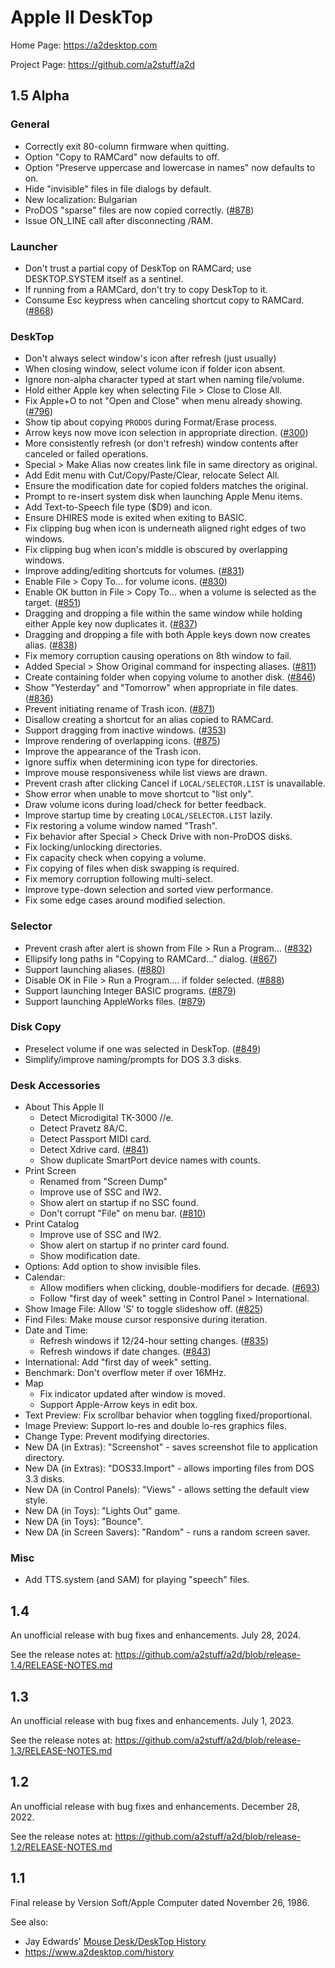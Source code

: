 # Apple II DeskTop

Home Page: https://a2desktop.com

Project Page: https://github.com/a2stuff/a2d

## 1.5 Alpha

### General

* Correctly exit 80-column firmware when quitting.
* Option "Copy to RAMCard" now defaults to off.
* Option "Preserve uppercase and lowercase in names" now defaults to on.
* Hide "invisible" files in file dialogs by default.
* New localization: Bulgarian
* ProDOS "sparse" files are now copied correctly. ([#878](https://github.com/a2stuff/a2d/issues/878))
* Issue ON_LINE call after disconnecting /RAM.

### Launcher

* Don't trust a partial copy of DeskTop on RAMCard; use DESKTOP.SYSTEM itself as a sentinel.
* If running from a RAMCard, don't try to copy DeskTop to it.
* Consume Esc keypress when canceling shortcut copy to RAMCard. ([#868](https://github.com/a2stuff/a2d/issues/868))

### DeskTop

* Don't always select window's icon after refresh (just usually)
* When closing window, select volume icon if folder icon absent.
* Ignore non-alpha character typed at start when naming file/volume.
* Hold either Apple key when selecting File > Close to Close All.
* Fix Apple+O to not "Open and Close" when menu already showing. ([#796](https://github.com/a2stuff/a2d/issues/796))
* Show tip about copying `PRODOS` during Format/Erase process.
* Arrow keys now move icon selection in appropriate direction. ([#300](https://github.com/a2stuff/a2d/issues/300))
* More consistently refresh (or don't refresh) window contents after canceled or failed operations.
* Special > Make Alias now creates link file in same directory as original.
* Add Edit menu with Cut/Copy/Paste/Clear, relocate Select All.
* Ensure the modification date for copied folders matches the original.
* Prompt to re-insert system disk when launching Apple Menu items.
* Add Text-to-Speech file type ($D9) and icon.
* Ensure DHIRES mode is exited when exiting to BASIC.
* Fix clipping bug when icon is underneath aligned right edges of two windows.
* Fix clipping bug when icon's middle is obscured by overlapping windows.
* Improve adding/editing shortcuts for volumes. ([#831](https://github.com/a2stuff/a2d/issues/831))
* Enable File > Copy To... for volume icons. ([#830](https://github.com/a2stuff/a2d/issues/830))
* Enable OK button in File > Copy To... when a volume is selected as the target. ([#851](https://github.com/a2stuff/a2d/issues/851))
* Dragging and dropping a file within the same window while holding either Apple key now duplicates it. ([#837](https://github.com/a2stuff/a2d/issues/837))
* Dragging and dropping a file with both Apple keys down now creates alias. ([#838](https://github.com/a2stuff/a2d/issues/838))
* Fix memory corruption causing operations on 8th window to fail.
* Added Special > Show Original command for inspecting aliases. ([#811](https://github.com/a2stuff/a2d/issues/811))
* Create containing folder when copying volume to another disk. ([#846](https://github.com/a2stuff/a2d/issues/846))
* Show "Yesterday" and "Tomorrow" when appropriate in file dates. ([#836](https://github.com/a2stuff/a2d/issues/836))
* Prevent initiating rename of Trash icon. ([#871](https://github.com/a2stuff/a2d/issues/871))
* Disallow creating a shortcut for an alias copied to RAMCard.
* Support dragging from inactive windows. ([#353](https://github.com/a2stuff/a2d/issues/353))
* Improve rendering of overlapping icons. ([#875](https://github.com/a2stuff/a2d/issues/875))
* Improve the appearance of the Trash icon.
* Ignore suffix when determining icon type for directories.
* Improve mouse responsiveness while list views are drawn.
* Prevent crash after clicking Cancel if `LOCAL/SELECTOR.LIST` is unavailable.
* Show error when unable to move shortcut to "list only".
* Draw volume icons during load/check for better feedback.
* Improve startup time by creating `LOCAL/SELECTOR.LIST` lazily.
* Fix restoring a volume window named "Trash".
* Fix behavior after Special > Check Drive with non-ProDOS disks.
* Fix locking/unlocking directories.
* Fix capacity check when copying a volume.
* Fix copying of files when disk swapping is required.
* Fix memory corruption following multi-select.
* Improve type-down selection and sorted view performance.
* Fix some edge cases around modified selection.

### Selector

* Prevent crash after alert is shown from File > Run a Program... ([#832](https://github.com/a2stuff/a2d/issues/832))
* Ellipsify long paths in "Copying to RAMCard..." dialog. ([#867](https://github.com/a2stuff/a2d/issues/867))
* Support launching aliases. ([#880](https://github.com/a2stuff/a2d/issues/880))
* Disable OK in File > Run a Program.... if folder selected. ([#888](https://github.com/a2stuff/a2d/issues/888))
* Support launching Integer BASIC programs. ([#879](https://github.com/a2stuff/a2d/issues/879))
* Support launching AppleWorks files. ([#879](https://github.com/a2stuff/a2d/issues/879))

### Disk Copy

* Preselect volume if one was selected in DeskTop. ([#849](https://github.com/a2stuff/a2d/issues/849))
* Simplify/improve naming/prompts for DOS 3.3 disks.

### Desk Accessories

* About This Apple II
  * Detect Microdigital TK-3000 //e.
  * Detect Pravetz 8A/C.
  * Detect Passport MIDI card.
  * Detect Xdrive card. ([#841](https://github.com/a2stuff/a2d/issues/841))
  * Show duplicate SmartPort device names with counts.
* Print Screen
  * Renamed from "Screen Dump"
  * Improve use of SSC and IW2.
  * Show alert on startup if no SSC found.
  * Don't corrupt "File" on menu bar. ([#810](https://github.com/a2stuff/a2d/issues/810))
* Print Catalog
  * Improve use of SSC and IW2.
  * Show alert on startup if no printer card found.
  * Show modification date.
* Options: Add option to show invisible files.
* Calendar:
  * Allow modifiers when clicking, double-modifiers for decade. ([#693](https://github.com/a2stuff/a2d/issues/693))
  * Follow "first day of week" setting in Control Panel > International.
* Show Image File: Allow 'S' to toggle slideshow off. ([#825](https://github.com/a2stuff/a2d/issues/825))
* Find Files: Make mouse cursor responsive during iteration.
* Date and Time:
  * Refresh windows if 12/24-hour setting changes. ([#835](https://github.com/a2stuff/a2d/issues/835))
  * Refresh windows if date changes. ([#843](https://github.com/a2stuff/a2d/issues/843))
* International: Add "first day of week" setting.
* Benchmark: Don't overflow meter if over 16MHz.
* Map
  * Fix indicator updated after window is moved.
  * Support Apple-Arrow keys in edit box.
* Text Preview: Fix scrollbar behavior when toggling fixed/proportional.
* Image Preview: Support lo-res and double lo-res graphics files.
* Change Type: Prevent modifying directories.
* New DA (in Extras): "Screenshot" - saves screenshot file to application directory.
* New DA (in Extras): "DOS33.Import" - allows importing files from DOS 3.3 disks.
* New DA (in Control Panels): "Views" - allows setting the default view style.
* New DA (in Toys): "Lights Out" game.
* New DA (in Toys): "Bounce".
* New DA (in Screen Savers): "Random" - runs a random screen saver.

### Misc

* Add TTS.system (and SAM) for playing "speech" files.

## 1.4

An unofficial release with bug fixes and enhancements. July 28, 2024.

See the release notes at:
https://github.com/a2stuff/a2d/blob/release-1.4/RELEASE-NOTES.md

## 1.3

An unofficial release with bug fixes and enhancements. July 1, 2023.

See the release notes at:
https://github.com/a2stuff/a2d/blob/release-1.3/RELEASE-NOTES.md

## 1.2

An unofficial release with bug fixes and enhancements. December 28, 2022.

See the release notes at:
https://github.com/a2stuff/a2d/blob/release-1.2/RELEASE-NOTES.md

## 1.1

Final release by Version Soft/Apple Computer dated November 26, 1986.

See also:

* Jay Edwards' [Mouse Desk/DeskTop History](https://mirrors.apple2.org.za/ground.icaen.uiowa.edu/MiscInfo/Misc/mousedesk.info)
* https://www.a2desktop.com/history
